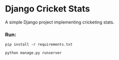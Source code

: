 # Django Cricket Stats

A simple Django project implementing cricketing stats.

### Run:

`pip install -r requirements.txt`

`python manage.py runserver`